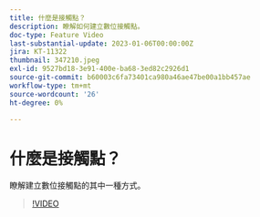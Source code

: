 ```yaml
---
title: 什麼是接觸點？
description: 瞭解如何建立數位接觸點。
doc-type: Feature Video
last-substantial-update: 2023-01-06T00:00:00Z
jira: KT-11322
thumbnail: 347210.jpeg
exl-id: 9527bd18-3e91-400e-ba68-3ed82c2926d1
source-git-commit: b60003c6fa73401ca980a46ae47be00a1bb457ae
workflow-type: tm+mt
source-wordcount: '26'
ht-degree: 0%

---
```


# 什麼是接觸點？

瞭解建立數位接觸點的其中一種方式。

>[!VIDEO](https://video.tv.adobe.com/v/347210/?quality=12&learn=on)
